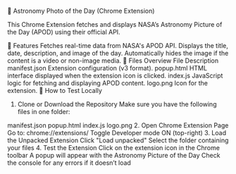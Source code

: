 🌌 Astronomy Photo of the Day (Chrome Extension)

This Chrome Extension fetches and displays NASA’s Astronomy Picture of the Day (APOD) using their official API.

🚀 Features
Fetches real-time data from NASA's APOD API.
Displays the title, date, description, and image of the day.
Automatically hides the image if the content is a video or non-image media.
📁 Files Overview
File	Description
manifest.json	Extension configuration (v3 format).
popup.html	HTML interface displayed when the extension icon is clicked.
index.js	JavaScript logic for fetching and displaying APOD content.
logo.png	Icon for the extension.
🧪 How to Test Locally

1. Clone or Download the Repository
Make sure you have the following files in one folder:

manifest.json
popup.html
index.js
logo.png
2. Open Chrome Extension Page
Go to: chrome://extensions/
Toggle Developer mode ON (top-right)
3. Load the Unpacked Extension
Click "Load unpacked"
Select the folder containing your files
4. Test the Extension
Click on the extension icon in the Chrome toolbar
A popup will appear with the Astronomy Picture of the Day
Check the console for any errors if it doesn’t load
